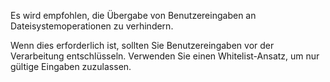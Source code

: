 Es wird empfohlen, die Übergabe von Benutzereingaben an Dateisystemoperationen zu verhindern.

Wenn dies erforderlich ist, sollten Sie Benutzereingaben vor der Verarbeitung entschlüsseln.
Verwenden Sie einen Whitelist-Ansatz, um nur gültige Eingaben zuzulassen.